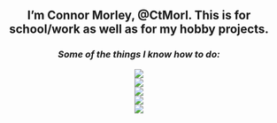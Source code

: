 <!---
h1eroGlyph/h1eroGlyph is a ✨ special ✨ repository because its `README.md` (this file) appears on your GitHub profile.
You can click the Preview link to take a look at your changes.
--->

<h2 align = "center"><b>
  I’m Connor Morley, @CtMorl. This is for school/work as well as for my hobby projects.
  </b></h2>
  <h3 align = "center"><i>
  Some of the things I know how to do:
  </i></h3>
<p align = "center">
  <a href="https://skillicons.dev">
    <img src="https://skillicons.dev/icons?i=html,css,js,php,jquery"/>
    <br>
    <img src="https://skillicons.dev/icons?i=java,python"/>
    <br>
    <img src="https://skillicons.dev/icons?i=bash,git"/>
    <br>
    <img src="https://skillicons.dev/icons?i=discord,bots"/>
    <br>
    <img src="https://skillicons.dev/icons?i=linux,raspberrypi,vim,latex"/>
  </a>
</p>
